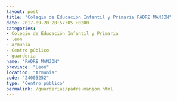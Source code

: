 ```yaml
---
layout: post
title: "Colegio de Educación Infantil y Primaria PADRE MANJON"
date: 2017-09-20 20:57:05 +0200
categories:
- Colegio de Educación Infantil y Primaria
- leon
- armunia
- Centro público
- guarderia
name: "PADRE MANJON"
province: "León"
location: "Armunia"
code: "24005252"
type: "Centro público"
permalink: /guarderias/padre-manjon.html
---
```

